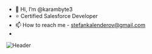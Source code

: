 - 👋 Hi, I’m @karambyte3
- ⭐ Certified Salesforce Developer
- 📫 How to reach me - stefankalenderov@gmail.com
- 
![Header](./cat-keyboard.gif)

<!---
karambyte3/karambyte3 is a ✨ special ✨ repository because its `README.md` (this file) appears on your GitHub profile.
You can click the Preview link to take a look at your changes.
--->


